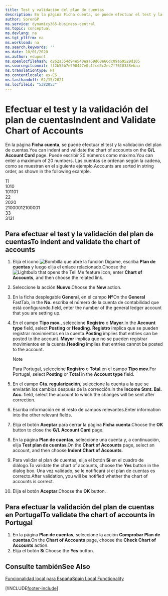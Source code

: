 ```yaml
---
title: Test y validación del plan de cuentas
description: En la página Ficha cuenta, se puede efectuar el test y la validación del plan de cuentas. Puede escribir 20 números como máximo. Las cuentas se ordenan según la cadena.
author: SorenGP
ms.service: dynamics365-business-central
ms.topic: conceptual
ms.devlang: na
ms.tgt_pltfrm: na
ms.workload: na
ms.search.keywords: ''
ms.date: 10/01/2020
ms.author: edupont
ms.openlocfilehash: d262a354d94e540eaa59d60e66dc09a69529d105
ms.sourcegitcommit: ff2b55b7e790447e0c1fcd5c2ec7f7610338ebaa
ms.translationtype: HT
ms.contentlocale: es-ES
ms.lasthandoff: 02/15/2021
ms.locfileid: "5382053"
---
```

# <a name="indent-and-validate-chart-of-accounts"></a><span data-ttu-id="7a28c-105">Efectuar el test y la validación del plan de cuentas</span><span class="sxs-lookup"><span data-stu-id="7a28c-105">Indent and Validate Chart of Accounts</span></span>
<span data-ttu-id="7a28c-106">En la página **Ficha cuenta**, se puede efectuar el test y la validación del plan de cuentas.</span><span class="sxs-lookup"><span data-stu-id="7a28c-106">You can indent and validate the chart of accounts on the **G/L Account Card** page.</span></span> <span data-ttu-id="7a28c-107">Puede escribir 20 números como máximo.</span><span class="sxs-lookup"><span data-stu-id="7a28c-107">You can enter a maximum of 20 numbers.</span></span> <span data-ttu-id="7a28c-108">Las cuentas se ordenan según la cadena, como se muestran en el siguiente ejemplo.</span><span class="sxs-lookup"><span data-stu-id="7a28c-108">Accounts are sorted in string order, as shown in the following example.</span></span>  

<span data-ttu-id="7a28c-109">1</span><span class="sxs-lookup"><span data-stu-id="7a28c-109">1</span></span>  
<span data-ttu-id="7a28c-110">10</span><span class="sxs-lookup"><span data-stu-id="7a28c-110">10</span></span>  
<span data-ttu-id="7a28c-111">101</span><span class="sxs-lookup"><span data-stu-id="7a28c-111">101</span></span>  
<span data-ttu-id="7a28c-112">2</span><span class="sxs-lookup"><span data-stu-id="7a28c-112">2</span></span>  
<span data-ttu-id="7a28c-113">20</span><span class="sxs-lookup"><span data-stu-id="7a28c-113">20</span></span>  
<span data-ttu-id="7a28c-114">2100001</span><span class="sxs-lookup"><span data-stu-id="7a28c-114">2100001</span></span>  
<span data-ttu-id="7a28c-115">3</span><span class="sxs-lookup"><span data-stu-id="7a28c-115">3</span></span>  
<span data-ttu-id="7a28c-116">31</span><span class="sxs-lookup"><span data-stu-id="7a28c-116">31</span></span>  

## <a name="to-indent-and-validate-the-chart-of-accounts"></a><span data-ttu-id="7a28c-117">Para efectuar el test y la validación del plan de cuentas</span><span class="sxs-lookup"><span data-stu-id="7a28c-117">To indent and validate the chart of accounts</span></span>  

1.  <span data-ttu-id="7a28c-118">Elija el icono ![Bombilla que abre la función Dígame](../../media/ui-search/search_small.png "Dígame qué desea hacer"), escriba **Plan de cuentas** y luego elija el enlace relacionado.</span><span class="sxs-lookup"><span data-stu-id="7a28c-118">Choose the ![Lightbulb that opens the Tell Me feature](../../media/ui-search/search_small.png "Tell me what you want to do") icon, enter **Chart of Accounts**, and then choose the related link.</span></span>  
2.  <span data-ttu-id="7a28c-119">Seleccione la acción **Nuevo**.</span><span class="sxs-lookup"><span data-stu-id="7a28c-119">Choose the **New** action.</span></span>  
3.  <span data-ttu-id="7a28c-120">En la ficha desplegable **General**, en el campo **Nº**</span><span class="sxs-lookup"><span data-stu-id="7a28c-120">On the **General** FastTab, in the **No.**</span></span> <span data-ttu-id="7a28c-121">escriba el número de la cuenta de contabilidad que está configurando.</span><span class="sxs-lookup"><span data-stu-id="7a28c-121">field, enter the number of the general ledger account that you are setting up.</span></span>  
4.  <span data-ttu-id="7a28c-122">En el campo **Tipo mov.**, seleccione **Registro** o **Mayor**.</span><span class="sxs-lookup"><span data-stu-id="7a28c-122">In the **Account type** field, select **Posting** or **Heading**.</span></span> <span data-ttu-id="7a28c-123">**Registro** implica que se pueden registrar movimientos en la cuenta.</span><span class="sxs-lookup"><span data-stu-id="7a28c-123">**Posting** implies that entries can be posted to the account.</span></span> <span data-ttu-id="7a28c-124">**Mayor** implica que no se pueden registrar movimientos en la cuenta.</span><span class="sxs-lookup"><span data-stu-id="7a28c-124">**Heading** implies that entries cannot be posted to the account.</span></span>  

    > [!NOTE]  
    >  <span data-ttu-id="7a28c-125">Para Portugal, seleccione **Registro** o **Total** en el campo **Tipo mov**.</span><span class="sxs-lookup"><span data-stu-id="7a28c-125">For Portugal, select **Posting** or **Total** in the **Account type** field.</span></span>  

5.  <span data-ttu-id="7a28c-126">En el campo **Cta. regularización**, seleccione la cuenta a la que se enviarán los cambios después de la corrección.</span><span class="sxs-lookup"><span data-stu-id="7a28c-126">In the **Income Stmt. Bal. Acc.** field, select the account to which the changes will be sent after correction.</span></span>  
6.  <span data-ttu-id="7a28c-127">Escriba información en el resto de campos relevantes.</span><span class="sxs-lookup"><span data-stu-id="7a28c-127">Enter information into the other relevant fields.</span></span>  
7.  <span data-ttu-id="7a28c-128">Elija el botón **Aceptar** para cerrar la página **Ficha cuenta**.</span><span class="sxs-lookup"><span data-stu-id="7a28c-128">Choose the **OK** button to close the **G/L Account Card** page.</span></span>  
8.  <span data-ttu-id="7a28c-129">En la página **Plan de cuentas**, seleccione una cuenta y, a continuación, elija **Test plan de cuentas**.</span><span class="sxs-lookup"><span data-stu-id="7a28c-129">On the **Chart of Accounts** page, select an account, and then choose **Indent Chart of Accounts**.</span></span>  
9. <span data-ttu-id="7a28c-130">Para validar el plan de cuentas, elija el botón **Sí** en el cuadro de diálogo.</span><span class="sxs-lookup"><span data-stu-id="7a28c-130">To validate the chart of accounts, choose the **Yes** button in the dialog box.</span></span> <span data-ttu-id="7a28c-131">Una vez validado, se le notificará si el plan de cuentas es correcto.</span><span class="sxs-lookup"><span data-stu-id="7a28c-131">After validation, you will be notified whether the chart of accounts is correct.</span></span>  
10. <span data-ttu-id="7a28c-132">Elija el botón **Aceptar**.</span><span class="sxs-lookup"><span data-stu-id="7a28c-132">Choose the **OK** button.</span></span>  

## <a name="to-validate-the-chart-of-accounts-in-portugal"></a><span data-ttu-id="7a28c-133">Para efectuar la validación del plan de cuentas en Portugal</span><span class="sxs-lookup"><span data-stu-id="7a28c-133">To validate the chart of accounts in Portugal</span></span>  

1.  <span data-ttu-id="7a28c-134">En la página **Plan de cuentas**, seleccione la acción **Comprobar Plan de cuentas**.</span><span class="sxs-lookup"><span data-stu-id="7a28c-134">On the **Chart of Accounts** page, choose the **Check Chart of Accounts** action.</span></span>  
2.  <span data-ttu-id="7a28c-135">Elija el botón **Sí**.</span><span class="sxs-lookup"><span data-stu-id="7a28c-135">Choose the **Yes** button.</span></span>  

## <a name="see-also"></a><span data-ttu-id="7a28c-136">Consulte también</span><span class="sxs-lookup"><span data-stu-id="7a28c-136">See Also</span></span>  
[<span data-ttu-id="7a28c-137">Funcionalidad local para España</span><span class="sxs-lookup"><span data-stu-id="7a28c-137">Spain Local Functionality</span></span>](spain-local-functionality.md)


[!INCLUDE[footer-include](../../includes/footer-banner.md)]